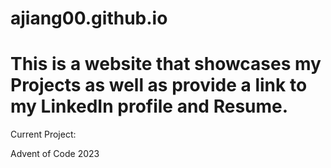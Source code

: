 # ajiang00.github.io
# This is a website that showcases my Projects as well as provide a link to my LinkedIn profile and Resume.

Current Project:

Advent of Code 2023
